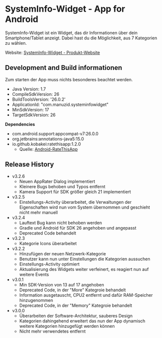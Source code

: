 # SystemInfo-Widget - App for Android

SystemInfo-Widget ist ein Widget, das dir Informationen über dein Smartphone/Tablet anzeigt. Dabei hast du die Möglichkeit, aus 7 Kategorien zu wählen.

Website: [SystemInfo-Widget - Produkt-Website](http://systeminfowidget.manuzid.de/)

## Development and Build informationen

Zum starten der App muss nichts besonderes beachtet werden.

* Java Version: 1.7
* CompileSdkVersion: 26
* BuildToolsVersion: '26.0.2'
* ApplicationId: "com.manuzid.systeminfowidget"
* MinSdkVersion: 17
* TargetSdkVersion: 26

**Dependencies**

* com.android.support:appcompat-v7:26.0.0
* org.jetbrains:annotations-java5:15.0
* io.github.kobakei:ratethisapp:1.2.0
    * Quelle: [Android-RateThisApp](https://github.com/kobakei/Android-RateThisApp)

## Release History

* v3.2.6
    * Neuen AppRater Dialog implementiert
    * Kleinere Bugs behoben und Typos entfernt
    * Kamera Support für SDK größer gleich 21 implementiert
* v3.2.5
    * Einstellungs-Activity überarbeitet, die Verwaltungen der Eigenschaften wird nun vom System übernommen und geschieht nicht mehr manuell
* v3.2.4
    * Lauftext Bug kann nicht behoben werden
    * Gradle und Android für SDK 26 angehoben und angepasst
    * Deprecated Code behandelt
* v3.2.3
    * Kategorie Icons überarbeitet
* v3.2.2
    * Hinzufügen der neuen Netzwerk-Kategorie
    * Benutzer kann nun unter Einstellungen die Kategorien aussuchen
    * Einstellungs-Activity optimiert
    * Aktualisierung des Widgets weiter verfeinert, es reagiert nun auf weitere Events
* v3.0.1
    * Min SDK-Version von 13 auf 17 angehoben
    * Deprecated Code, in der "More" Kategroie behandelt 
    * Information ausgetauscht, CPU2 entfernt und dafür RAM-Speicher hinzugenommen
    * Deprecated Code, in der "Memory" Kategroie behandelt 
* v3.0.0
    * Überarbeiten der Software-Architektur, sauberes Design
    * Kategorien dahingehend erweitert das nun der App dynamisch weitere Kategorien hinzugefügt werden können
    * Nicht mehr verwendetes entfernt